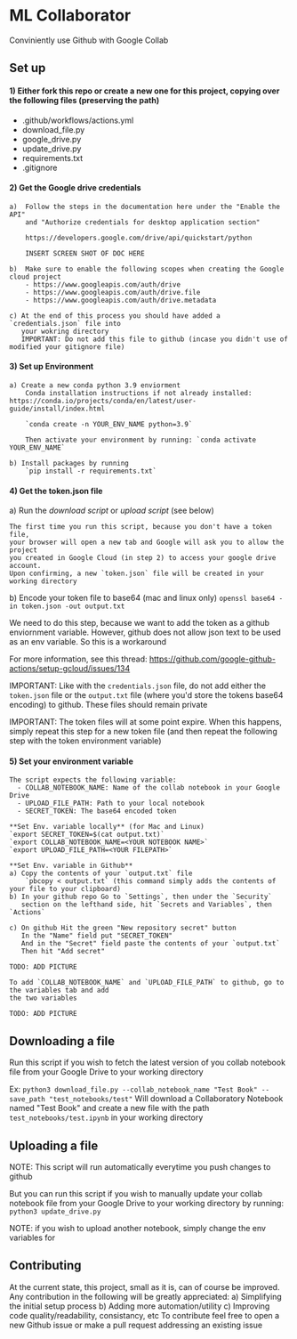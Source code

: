 # ML Collaborator
Conviniently use Github with Google Collab

## Set up
#### 1) Either fork this repo or create a new one for this project, copying over the following files (preserving the path)
   - .github/workflows/actions.yml
   - download_file.py
   - google_drive.py
   - update_drive.py
   - requirements.txt
   - .gitignore  

#### 2) Get the Google drive credentials
    a)  Follow the steps in the documentation here under the "Enable the API"
        and "Authorize credentials for desktop application section"
        
        https://developers.google.com/drive/api/quickstart/python
        
        INSERT SCREEN SHOT OF DOC HERE

    b)  Make sure to enable the following scopes when creating the Google cloud project
        - https://www.googleapis.com/auth/drive
        - https://www.googleapis.com/auth/drive.file
        - https://www.googleapis.com/auth/drive.metadata

    c) At the end of this process you should have added a `credentials.json` file into 
       your wokring directory
       IMPORTANT: Do not add this file to github (incase you didn't use of modified your gitignore file)
    

#### 3) Set up Environment
    a) Create a new conda python 3.9 enviorment
        Conda installation instructions if not already installed: https://conda.io/projects/conda/en/latest/user-guide/install/index.html

        `conda create -n YOUR_ENV_NAME python=3.9`

        Then activate your environment by running: `conda activate YOUR_ENV_NAME`

    b) Install packages by running
        `pip install -r requirements.txt`

#### 4) Get the token.json file
   a) Run the *download script* or *upload script* (see below)
    
    The first time you run this script, because you don't have a token file,
    your browser will open a new tab and Google will ask you to allow the project
    you created in Google Cloud (in step 2) to access your google drive account.
    Upon confirming, a new `token.json` file will be created in your working directory

   b) Encode your token file to base64 (mac and linux only)
   `openssl base64 -in token.json -out output.txt`

   We need to do this step, because we want to add the token as a github enviornment variable.
   However, github does not allow json text to be used as an env variable. So this is a workaround

   For more information, see this thread: https://github.com/google-github-actions/setup-gcloud/issues/134


  IMPORTANT: Like with the `credentials.json` file, do not add either the `token.json` file
  or the `output.txt` file (where you'd store the tokens base64 encoding) to github. These files should remain private

  IMPORTANT: The token files will at some point expire. When this happens, simply repeat this step for a new token file 
  (and then repeat the following step with the token environment variable)

#### 5) Set your environment variable
    The script expects the following variable:
      - COLLAB_NOTEBOOK_NAME: Name of the collab notebook in your Google Drive
      - UPLOAD_FILE_PATH: Path to your local notebook
      - SECRET_TOKEN: The base64 encoded token

    **Set Env. variable locally** (for Mac and Linux)
    `export SECRET_TOKEN=$(cat output.txt)`
    `export COLLAB_NOTEBOOK_NAME=<YOUR NOTEBOOK NAME>`
    `export UPLOAD_FILE_PATH=<YOUR FILEPATH>`

    **Set Env. variable in Github**
    a) Copy the contents of your `output.txt` file
        `pbcopy < output.txt` (this command simply adds the contents of your file to your clipboard)
    b) In your github repo Go to `Settings`, then under the `Security`
       section on the lefthand side, hit `Secrets and Variables`, then `Actions`

    c) On github Hit the green "New repository secret" button
       In the "Name" field put "SECRET_TOKEN"
       And in the "Secret" field paste the contents of your `output.txt`
       Then hit "Add secret"
    
    TODO: ADD PICTURE

    To add `COLLAB_NOTEBOOK_NAME` and `UPLOAD_FILE_PATH` to github, go to the variables tab and add
    the two variables 

    TODO: ADD PICTURE

## Downloading a file
Run this script if you wish to fetch the latest version of you collab notebook file
from your Google Drive to your working directory

Ex: `python3 download_file.py --collab_notebook_name "Test Book" --save_path "test_notebooks/test"`
Will download a Collaboratory Notebook named "Test Book" and create a new file with the path `test_notebooks/test.ipynb`
in your working directory

## Uploading a file
NOTE: This script will run automatically everytime you push changes to github

But you can run this script if you wish to manually update your collab notebook file
from your Google Drive to your working directory by running: `python3 update_drive.py`

NOTE: if you wish to upload another notebook, simply change the env variables for 

## Contributing
At the current state, this project, small as it is, can of course be improved.
Any contribution in the following will be greatly appreciated:
    a) Simplifying the initial setup process
    b) Adding more automation/utility
    c) Improving code quality/readability, consistancy, etc
To contribute feel free to open a new Github issue or make a pull request addressing an existing issue